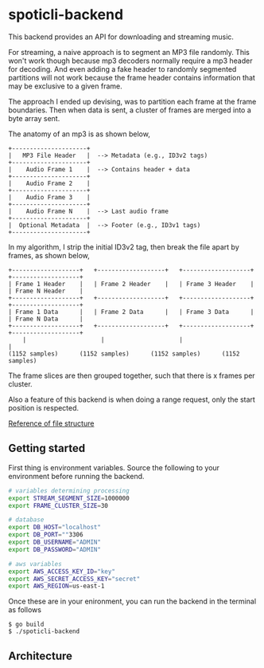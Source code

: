 # spoticli-backend

This backend provides an API for downloading and streaming music.

For streaming, a naive approach is to segment an MP3 file randomly. This won't work though because mp3 decoders normally require a mp3 header for decoding. And even adding a fake header to randomly segmented partitions will not work because the frame header contains information that may be exclusive to a given frame.

The approach I ended up devising, was to partition each frame at the frame boundaries. Then when data is sent, a cluster of frames are merged into a byte array sent.

The anatomy of an mp3 is as shown below,
```
+---------------------+
|   MP3 File Header   |  --> Metadata (e.g., ID3v2 tags)
+---------------------+
|    Audio Frame 1    |  --> Contains header + data
+---------------------+
|    Audio Frame 2    |
+---------------------+
|    Audio Frame 3    |
+---------------------+
|    Audio Frame N    |  --> Last audio frame
+---------------------+
|  Optional Metadata  |  --> Footer (e.g., ID3v1 tags)
+---------------------+
```
In my algorithm, I strip the initial ID3v2 tag, then break the file apart by frames, as shown below,
```
+-------------------+   +-------------------+   +-------------------+   +-------------------+
| Frame 1 Header    |   | Frame 2 Header    |   | Frame 3 Header    |   | Frame N Header    |
+-------------------+   +-------------------+   +-------------------+   +-------------------+
| Frame 1 Data      |   | Frame 2 Data      |   | Frame 3 Data      |   | Frame N Data      |
+-------------------+   +-------------------+   +-------------------+   +-------------------+
    |                     |                     |                      |
(1152 samples)      (1152 samples)      (1152 samples)      (1152 samples)  
```
The frame slices are then grouped together, such that there is x frames per cluster.

Also a feature of this backend is when doing a range request, only the start position is respected.

[Reference of file structure](https://www.codeproject.com/Articles/8295/MPEG-Audio-Frame-Header#MPEGAudioFrameHeader)

## Getting started

First thing is environment variables. Source the following to your environment before running the backend.
```bash
# variables determining processing
export STREAM_SEGMENT_SIZE=1000000
export FRAME_CLUSTER_SIZE=30

# database
export DB_HOST="localhost"
export DB_PORT=""3306
export DB_USERNAME="ADMIN"
export DB_PASSWORD="ADMIN"

# aws variables
export AWS_ACCESS_KEY_ID="key"
export AWS_SECRET_ACCESS_KEY="secret"
export AWS_REGION=us-east-1


```

Once these are in your enironment, you can run the backend in the terminal as follows
```
$ go build
$ ./spoticli-backend
```
## Architecture
